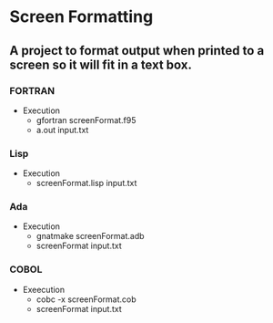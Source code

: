 # Screen Formatting

## A project to format output when printed to a screen so it will fit in a text box.

### FORTRAN
* Execution
    * gfortran screenFormat.f95
    * a.out input.txt

### Lisp
* Execution
    * screenFormat.lisp input.txt

### Ada
* Execution
    * gnatmake screenFormat.adb
    * screenFormat input.txt

### COBOL
* Exeecution
    * cobc -x screenFormat.cob
    * screenFormat input.txt
